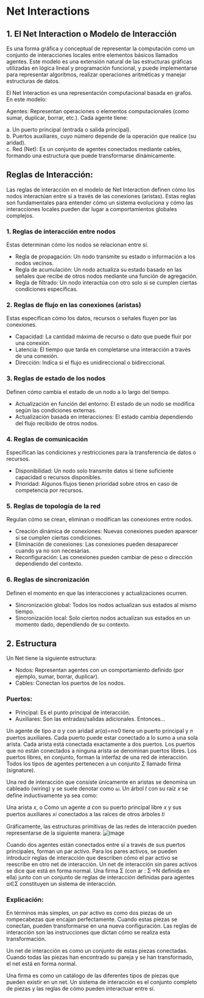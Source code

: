 # Net Interactions
## 1. El Net Interaction o Modelo de Interacción 
Es una forma gráfica y conceptual de representar la computación como un 
conjunto de interacciones locales entre elementos básicos llamados agentes. Este modelo es una extensión natural de las 
estructuras gráficas utilizadas en lógica lineal y programación funcional, y puede implementarse para representar algoritmos, realizar operaciones aritméticas y manejar estructuras de datos.

El Net Interaction es una representación computacional basada en grafos. En este modelo:

Agentes: Representan operaciones o elementos computacionales (como sumar, duplicar, borrar, etc.). Cada agente tiene:

a. Un puerto principal (entrada o salida principal). <br>
b. Puertos auxiliares, cuyo número depende de la operación que realice (su aridad). <br>
c. Red (Net): Es un conjunto de agentes conectados mediante cables, formando una estructura que puede transformarse dinámicamente. <br>

## Reglas de Interacción: <br> 
Las reglas de interacción en el modelo de Net Interaction definen cómo los nodos interactúan entre sí a través de las conexiones (aristas). Estas reglas son fundamentales para entender cómo un sistema evoluciona y cómo las interacciones locales pueden dar lugar a comportamientos globales complejos. <br>

### 1. Reglas de interacción entre nodos
Estas determinan cómo los nodos se relacionan entre sí.

- Regla de propagación: Un nodo transmite su estado o información a los nodos vecinos.
- Regla de acumulación: Un nodo actualiza su estado basado en las señales que recibe de otros nodos mediante una función de agregación.
- Regla de filtrado: Un nodo interactúa con otro solo si se cumplen ciertas condiciones específicas.
### 2. Reglas de flujo en las conexiones (aristas)
Estas especifican cómo los datos, recursos o señales fluyen por las conexiones.

- Capacidad: La cantidad máxima de recurso o dato que puede fluir por una conexión.
- Latencia: El tiempo que tarda en completarse una interacción a través de una conexión.
- Dirección: Indica si el flujo es unidireccional o bidireccional.
### 3. Reglas de estado de los nodos
Definen cómo cambia el estado de un nodo a lo largo del tiempo.

- Actualización en función del entorno: El estado de un nodo se modifica según las condiciones externas.
- Actualización basada en interacciones: El estado cambia dependiendo del flujo recibido de otros nodos.
### 4. Reglas de comunicación
Especifican las condiciones y restricciones para la transferencia de datos o recursos.

- Disponibilidad: Un nodo solo transmite datos si tiene suficiente capacidad o recursos disponibles.
- Prioridad: Algunos flujos tienen prioridad sobre otros en caso de competencia por recursos.
### 5. Reglas de topología de la red
Regulan cómo se crean, eliminan o modifican las conexiones entre nodos.

- Creación dinámica de conexiones: Nuevas conexiones pueden aparecer si se cumplen ciertas condiciones.
- Eliminación de conexiones: Las conexiones pueden desaparecer cuando ya no son necesarias.
- Reconfiguración: Las conexiones pueden cambiar de peso o dirección dependiendo del contexto.
### 6. Reglas de sincronización
Definen el momento en que las interacciones y actualizaciones ocurren.

- Sincronización global: Todos los nodos actualizan sus estados al mismo tiempo.
- Sincronización local: Solo ciertos nodos actualizan sus estados en un momento dado, dependiendo de su contexto.
## 2. Estructura
Un Net tiene la siguiente estructura:

- Nodos: Representan agentes con un comportamiento definido (por ejemplo, sumar, borrar, duplicar).
- Cables: Conectan los puertos de los nodos.
### Puertos:
- Principal: Es el punto principal de interacción.
- Auxiliares: Son las entradas/salidas adicionales.
  Entonces...

Un agente de tipo 𝛼
α y con aridad ar(α)=n≥0 tiene un puerto principal y 𝑛 puertos auxiliares. Cada puerto puede estar conectado a lo sumo a una sola arista. Cada arista está conectada 
exactamente a dos puertos. Los puertos que no están conectados a ninguna arista se denominan puertos libres. Los puertos libres, en conjunto, forman la 
interfaz de una red de interacción. Todos los tipos de agentes pertenecen a un conjunto Σ llamado firma (signature).

Una red de interacción que consiste únicamente en aristas se denomina un cableado (wiring) y se suele denotar como 𝜔. Un árbol 𝑡 con su raíz 
𝑥 se define inductivamente ya sea como:

Una arista 𝑥, o
Como un agente 𝛼 con su puerto principal libre 𝑥
y sus puertos auxiliares 𝑥𝑖 conectados a las raíces de otros árboles 𝑡𝑖

Gráficamente, las estructuras primitivas de las redes de interacción pueden representarse de la siguiente manera:
![image](https://github.com/user-attachments/assets/5b71ca6e-b556-4c1c-a72c-860c701857f6)

Cuando dos agentes están conectados entre sí a través de sus puertos principales, forman un par activo. Para los pares activos, se pueden introducir reglas de interacción que describen cómo el par activo se reescribe en otro net de interacción. Un net de interacción sin pares activos se dice que está en forma normal. Una firma Σ (con ar : Σ→N definida en ella) junto con un conjunto de reglas de interacción definidas para agentes α∈Σ constituyen un sistema de interacción.

### Explicación:

En términos más simples, un par activo es como dos piezas de un rompecabezas que encajan perfectamente. Cuando estas piezas se conectan, pueden transformarse en una nueva configuración. Las reglas de interacción son las instrucciones que dictan cómo se realiza esta transformación.

Un net de interacción es como un conjunto de estas piezas conectadas. Cuando todas las piezas han encontrado su pareja y se han transformado, el net está en forma normal.

Una firma es como un catálogo de las diferentes tipos de piezas que pueden existir en un net. Un sistema de interacción es el conjunto completo de piezas y las reglas de cómo pueden interactuar entre sí.

